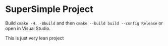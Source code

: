 # SuperSimple Project

Build `cmake -H. -Bbuild` and then `cmake --build build --config Release` or open in Visual Studio.

This is just very lean project